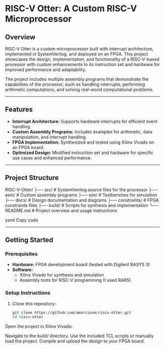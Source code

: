 # RISC-V Otter: A Custom RISC-V Microprocessor

## Overview
RISC-V Otter is a custom microprocessor built with interrupt architecture, implemented in SystemVerilog, and deployed on an FPGA. This project showcases the design, implementation, and functionality of a RISC-V-based processor with custom enhancements to its instruction set and hardware for improved performance and adaptability.

The project includes multiple assembly programs that demonstrate the capabilities of the processor, such as handling interrupts, performing arithmetic computations, and solving real-world computational problems.

---

## Features
- **Interrupt Architecture:** Supports hardware interrupts for efficient event handling.
- **Custom Assembly Programs:** Includes examples for arithmetic, data manipulation, and interrupt handling.
- **FPGA Implementation:** Synthesized and tested using Xilinx Vivado on an FPGA board.
- **Optimized Design:** Modified instruction set and hardware for specific use cases and enhanced performance.

---

## Project Structure
RISC-V-Otter/ ├── src/ # SystemVerilog source files for the processor ├── asm/ # Custom assembly programs ├── sim/ # Testbenches for simulation ├── docs/ # Design documentation and diagrams ├── constraints/ # FPGA constraints files ├── build/ # Scripts for synthesis and implementation └── README.md # Project overview and usage instructions

yaml
Copy code

---

## Getting Started

### Prerequisites
- **Hardware:** FPGA development board (tested with Digilent BASYS 3)
- **Software:**
  - Xilinx Vivado for synthesis and simulation
  - Assembly tools for RISC-V programming (I used RARS)

### Setup Instructions
1. Clone this repository:
   ```bash
   git clone https://github.com/omarcione/riscv-otter.git
   cd riscv-otter
Open the project in Xilinx Vivado:

Navigate to the build/ directory.
Use the included TCL scripts or manually load the project.
Compile and upload the design to your FPGA board.
